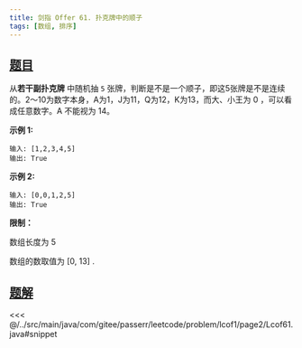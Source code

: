 ```yaml
---
title: 剑指 Offer 61. 扑克牌中的顺子
tags: [数组, 排序]
---
```



## [题目](https://leetcode.cn/problems/bu-ke-pai-zhong-de-shun-zi-lcof/)
从**若干副扑克牌** 中随机抽 `5` 张牌，判断是不是一个顺子，即这5张牌是不是连续的。2～10为数字本身，A为1，J为11，Q为12，K为13，而大、小王为 0 ，可以看成任意数字。A 不能视为 14。

**示例 1:**

```
输入: [1,2,3,4,5]
输出: True
```

**示例 2:**

```
输入: [0,0,1,2,5]
输出: True
```

**限制：**

数组长度为 5

数组的数取值为 \[0, 13\] .


## [题解](https://github.com/PasseRR/JavaLeetCode/blob/master/src/main/java/com/gitee/passerr/leetcode/problem/lcof1/page2/Lcof61.java)

<<< @/../src/main/java/com/gitee/passerr/leetcode/problem/lcof1/page2/Lcof61.java#snippet
